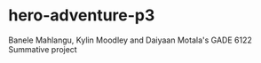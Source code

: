 # hero-adventure-p3
Banele Mahlangu, Kylin Moodley and Daiyaan Motala's GADE 6122 Summative project 
